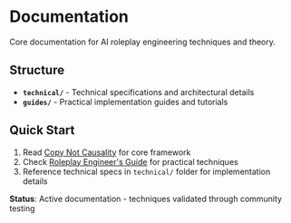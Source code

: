 # Documentation

Core documentation for AI roleplay engineering techniques and theory.

## Structure
- **`technical/`** - Technical specifications and architectural details
- **`guides/`** - Practical implementation guides and tutorials

## Quick Start
1. Read [Copy Not Causality](guides/Copy_Not_Causality.md) for core framework
2. Check [Roleplay Engineer's Guide](guides/RP_Engineers_Guide.md) for practical techniques
3. Reference technical specs in `technical/` folder for implementation details

**Status**: Active documentation - techniques validated through community testing
